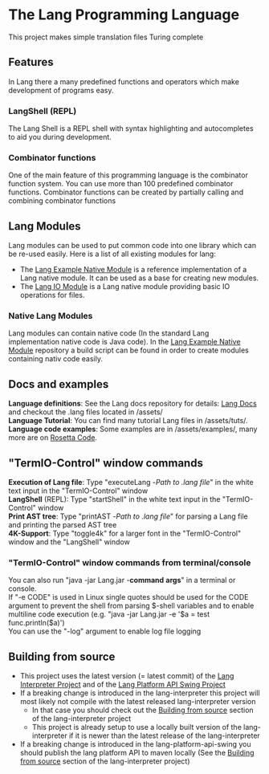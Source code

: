 # The Lang Programming Language

This project makes simple translation files Turing complete

## Features

In Lang there a many predefined functions and operators which make development of programs easy.

### LangShell (REPL)

The Lang Shell is a REPL shell with syntax highlighting and autocompletes to aid you during development.

### Combinator functions

One of the main feature of this programming language is the combinator function system. You can use more than 100 predefined combinator functions. Combinator functions can be created by partially calling and combining combinator functions

## Lang Modules

Lang modules can be used to put common code into one library which can be re-used easily.
Here is a list of all existing modules for lang:
- The [Lang Example Native Module](https://github.com/JDDev0/LangExampleNativeModule) is a reference implementation of a Lang native module. It can be used as a base for creating new modules.
- The [Lang IO Module](https://github.com/JDDev0/LangIOModule) is a Lang native module providing basic IO operations for files.

### Native Lang Modules

Lang modules can contain native code (In the standard Lang implementation native code is Java code). In the [Lang Example Native Module](https://github.com/JDDev0/LangExampleNativeModule) repository a build script can be found in order to create modules containing nativ code easily.

## Docs and examples

**Language definitions**: See the Lang docs repository for details: [Lang Docs](https://github.com/lang-programming/docs) and checkout the .lang files located in /assets/<br>
**Language Tutorial**: You can find many tutorial Lang files in /assets/tuts/.<br>
**Language code examples**: Some examples are in /assets/examples/, many more are on [Rosetta Code](https://rosettacode.org/wiki/lang).<br>

## "TermIO-Control" window commands

**Execution of Lang file**: Type "executeLang -*Path to .lang file*" in the white text input in the "TermIO-Control" window<br>
**LangShell** (REPL): Type "startShell" in the white text input in the "TermIO-Control" window<br>
**Print AST tree**: Type "printAST -*Path to .lang file*" for parsing a Lang file and printing the parsed AST tree<br>
**4K-Support**: Type "toggle4k" for a larger font in the "TermIO-Control" window and the "LangShell" window<br>

### "TermIO-Control" window commands from terminal/console

You can also run "java -jar Lang.jar -**command** **args**" in a terminal or console.<br>
If "-e CODE" is used in Linux single quotes should be used for the CODE argument to prevent the shell from parsing $-shell variables and to enable multiline code execution (e.g. "java -jar Lang.jar -e '$a = test<br>
func.println($a)')<br>
You can use the "-log" argument to enable log file logging<br>

## Building from source

- This project uses the latest version (= latest commit) of the [Lang Interpreter Project](https://github.com/lang-programming/lang-interpreter) and of the [Lang Platform API Swing Project](https://github.com/lang-programming/lang-platform-api-swing)
- If a breaking change is introduced in the lang-interpreter this project will most likely not compile with the latest released lang-interpreter version
  - In that case you should check out the [Building from source](https://github.com/lang-programming/lang-interpreter#build-from-source) section of the lang-interpreter project
  - This project is already setup to use a locally built version of the lang-interpreter if it is newer than the latest release of the lang-interpreter
- If a breaking change is introduced in the lang-platform-api-swing you should publish the lang platform API to maven locally (See the [Building from source](https://github.com/lang-programming/lang-interpreter#build-from-source) section of the lang-interpreter project)
